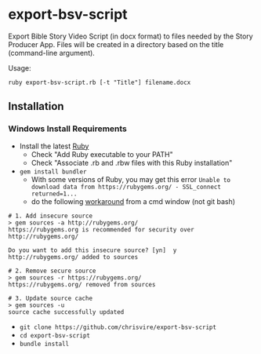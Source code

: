 # export-bsv-script

Export Bible Story Video Script (in docx format) to files needed by the Story Producer App.
Files will be created in a directory based on the title (command-line argument).

Usage:
```
ruby export-bsv-script.rb [-t "Title"] filename.docx
```

## Installation

### Windows Install Requirements
* Install the latest [Ruby](http://rubyinstaller.org/downloads/)
  * Check "Add Ruby executable to your PATH"
  * Check "Associate .rb and .rbw files with this Ruby installation"
* `gem install bundler`
  * With some versions of Ruby, you may get this error `Unable to download data from https://rubygems.org/ - SSL_connect returned=1...` 
  * do the following [workaround](https://gist.github.com/eyecatchup/20a494dff3094059d71d) from a cmd window (not git bash)

```
# 1. Add insecure source
> gem sources -a http://rubygems.org/
https://rubygems.org is recommended for security over http://rubygems.org/

Do you want to add this insecure source? [yn]  y
http://rubygems.org/ added to sources

# 2. Remove secure source
> gem sources -r https://rubygems.org/
https://rubygems.org/ removed from sources

# 3. Update source cache
> gem sources -u
source cache successfully updated
```
* `git clone https://github.com/chrisvire/export-bsv-script`
* `cd export-bsv-script`
* `bundle install`
